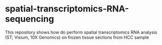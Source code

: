 # spatial-transcriptomics-RNA-sequencing
This repository shows how do perform spatial transcriptomics  RNA analysis (ST; Visium, 10X Genomics) on frozen tissue sections from HCC sample
